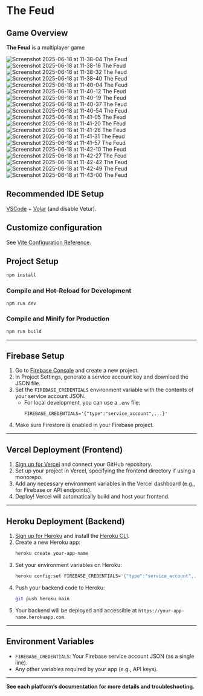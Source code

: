 # The Feud

## Game Overview

**The Feud** is a multiplayer game

![Screenshot 2025-06-18 at 11-38-04 The Feud](https://github.com/user-attachments/assets/48722220-b00a-49b5-8aad-58e776b374f5)
![Screenshot 2025-06-18 at 11-38-16 The Feud](https://github.com/user-attachments/assets/34953557-7a9d-4460-8f39-7e2ff5ebdc45)
![Screenshot 2025-06-18 at 11-38-32 The Feud](https://github.com/user-attachments/assets/fc338287-c53c-4a39-99f8-3e442caf010e)
![Screenshot 2025-06-18 at 11-38-40 The Feud](https://github.com/user-attachments/assets/6b11b6a6-8eda-4b38-9ae3-b164df83a250)
![Screenshot 2025-06-18 at 11-40-04 The Feud](https://github.com/user-attachments/assets/c25af6d9-9188-45f9-aa07-d877204282c3)
![Screenshot 2025-06-18 at 11-40-12 The Feud](https://github.com/user-attachments/assets/480d00cd-b930-4f27-9996-57fae574fb09)
![Screenshot 2025-06-18 at 11-40-19 The Feud](https://github.com/user-attachments/assets/61fc7340-8b66-4544-82e9-dcd5f0472e07)
![Screenshot 2025-06-18 at 11-40-37 The Feud](https://github.com/user-attachments/assets/03a1ff4a-97cf-4226-8eb9-0c159e60fe4e)
![Screenshot 2025-06-18 at 11-40-54 The Feud](https://github.com/user-attachments/assets/9ca07611-937d-4018-b983-350c95c435a0)
![Screenshot 2025-06-18 at 11-41-05 The Feud](https://github.com/user-attachments/assets/eae58454-fb88-407e-94e8-0625fef8d342)
![Screenshot 2025-06-18 at 11-41-20 The Feud](https://github.com/user-attachments/assets/30be5eca-11e3-42ba-9e3d-04862eb53969)
![Screenshot 2025-06-18 at 11-41-26 The Feud](https://github.com/user-attachments/assets/8b5d4af3-6b25-4baa-a2c4-d1789c5b1ac9)
![Screenshot 2025-06-18 at 11-41-31 The Feud](https://github.com/user-attachments/assets/8068a24f-3993-4335-945e-35c40710338f)
![Screenshot 2025-06-18 at 11-41-57 The Feud](https://github.com/user-attachments/assets/5869184a-011d-4baf-91e0-67f24557b361)
![Screenshot 2025-06-18 at 11-42-10 The Feud](https://github.com/user-attachments/assets/bf23068d-db4b-4bb8-8105-dbb7db2902ce)
![Screenshot 2025-06-18 at 11-42-27 The Feud](https://github.com/user-attachments/assets/f7008e45-8585-4a47-baec-9a5796483dae)
![Screenshot 2025-06-18 at 11-42-42 The Feud](https://github.com/user-attachments/assets/ef61af80-9885-44d2-9b1a-b067b0a18425)
![Screenshot 2025-06-18 at 11-42-49 The Feud](https://github.com/user-attachments/assets/f1442bb9-46f3-4c89-930d-a786fd591ec9)
![Screenshot 2025-06-18 at 11-43-00 The Feud](https://github.com/user-attachments/assets/56924cd9-2eee-4312-8f89-2a1b8b4e5be7)

## Recommended IDE Setup

[VSCode](https://code.visualstudio.com/) + [Volar](https://marketplace.visualstudio.com/items?itemName=Vue.volar) (and disable Vetur).

## Customize configuration

See [Vite Configuration Reference](https://vite.dev/config/).

## Project Setup

```sh
npm install
```

### Compile and Hot-Reload for Development

```sh
npm run dev
```

### Compile and Minify for Production

```sh
npm run build
```

---

## Firebase Setup

1. Go to [Firebase Console](https://console.firebase.google.com/) and create a new project.
2. In Project Settings, generate a service account key and download the JSON file.
3. Set the `FIREBASE_CREDENTIALS` environment variable with the contents of your service account JSON.
   - For local development, you can use a `.env` file:
     ```
     FIREBASE_CREDENTIALS='{"type":"service_account",...}'
     ```
4. Make sure Firestore is enabled in your Firebase project.

---

## Vercel Deployment (Frontend)

1. [Sign up for Vercel](https://vercel.com/) and connect your GitHub repository.
2. Set up your project in Vercel, specifying the frontend directory if using a monorepo.
3. Add any necessary environment variables in the Vercel dashboard (e.g., for Firebase or API endpoints).
4. Deploy! Vercel will automatically build and host your frontend.

---

## Heroku Deployment (Backend)

1. [Sign up for Heroku](https://heroku.com/) and install the [Heroku CLI](https://devcenter.heroku.com/articles/heroku-cli).
2. Create a new Heroku app:
   ```sh
   heroku create your-app-name
   ```
3. Set your environment variables on Heroku:
   ```sh
   heroku config:set FIREBASE_CREDENTIALS='{"type":"service_account",...}'
   ```
4. Push your backend code to Heroku:
   ```sh
   git push heroku main
   ```
5. Your backend will be deployed and accessible at `https://your-app-name.herokuapp.com`.

---

## Environment Variables

- `FIREBASE_CREDENTIALS`: Your Firebase service account JSON (as a single line).
- Any other variables required by your app (e.g., API keys).

---

**See each platform’s documentation for more details and troubleshooting.**
